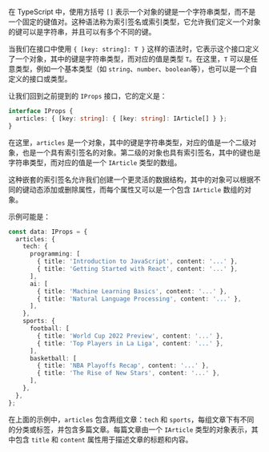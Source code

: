 在 TypeScript 中，使用方括号 `[]` 表示一个对象的键是一个字符串类型，而不是一个固定的键值对。这种语法称为索引签名或索引类型，它允许我们定义一个对象的键可以是字符串，并且可以有多个不同的键。

当我们在接口中使用 `{ [key: string]: T }` 这样的语法时，它表示这个接口定义了一个对象，其中的键是字符串类型，而对应的值是类型 `T`。在这里，`T` 可以是任意类型，例如一个基本类型（如 `string`、`number`、`boolean`等），也可以是一个自定义的接口或类型。

让我们回到之前提到的 `IProps` 接口，它的定义是：

```typescript
interface IProps {
  articles: { [key: string]: { [key: string]: IArticle[] } };
}
```

在这里，`articles` 是一个对象，其中的键是字符串类型，对应的值是一个二级对象，也是一个具有索引签名的对象。第二级的对象也具有索引签名，其中的键也是字符串类型，而对应的值是一个 `IArticle` 类型的数组。

这种嵌套的索引签名允许我们创建一个更灵活的数据结构，其中的对象可以根据不同的键动态添加或删除属性，而每个属性又可以是一个包含 `IArticle` 数组的对象。

示例可能是：

```typescript
const data: IProps = {
  articles: {
    tech: {
      programming: [
        { title: 'Introduction to JavaScript', content: '...' },
        { title: 'Getting Started with React', content: '...' },
      ],
      ai: [
        { title: 'Machine Learning Basics', content: '...' },
        { title: 'Natural Language Processing', content: '...' },
      ],
    },
    sports: {
      football: [
        { title: 'World Cup 2022 Preview', content: '...' },
        { title: 'Top Players in La Liga', content: '...' },
      ],
      basketball: [
        { title: 'NBA Playoffs Recap', content: '...' },
        { title: 'The Rise of New Stars', content: '...' },
      ],
    },
  },
};
```

在上面的示例中，`articles` 包含两组文章：`tech` 和 `sports`，每组文章下有不同的分类或标签，并包含多篇文章。每篇文章由一个 `IArticle` 类型的对象表示，其中包含 `title` 和 `content` 属性用于描述文章的标题和内容。
